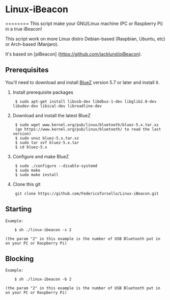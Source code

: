 # Linux-iBeacon
========
This script make your GNU/Linux machine (PC or Raspberry Pi) in a true iBeacon!

This script work on more Linux distro Debian-based (Raspbian, Ubuntu, etc) or Arch-based (Manjaro).

It's based on [piBeacon] (https://github.com/jacklund/piBeacon).

## Prerequisites
You'll need to download and install [BlueZ](http://www.bluez.org) version 5.7 or later and install it.

1. Install prerequisite packages

		$ sudo apt-get install libusb-dev libdbus-1-dev libglib2.0-dev libudev-dev libical-dev libreadline-dev

2. Download and install the latest BlueZ

		$ sudo wget www.kernel.org/pub/linux/bluetooth/bluez-5.x.tar.xz
		(go https://www.kernel.org/pub/linux/bluetooth/ to read the last version)
		$ sudo unxz bluez-5.x.tar.xz
		$ sudo tar xvf bluez-5.x.tar
		$ cd bluez-5.x

3. Configure and make BlueZ

		$ sudo ./configure --disable-systemd
		$ sudo make
		$ sudo make install
		
4. Clone this git
		
		git clone https://github.com/FedericoTorsello/Linux-iBeacon.git
		
## Starting
	Example:

		$ sh ./linux-ibeacon -s 2
		
	(the param "2" in this example is the number of USB Bluetooth put in on your PC or Raspberry Pi)

## Blocking
	Example:
	
		$ sh ./linux-ibeacon -b 2
		
	(the param "2" in this example is the number of USB Bluetooth put in on your PC or Raspberry Pi)
